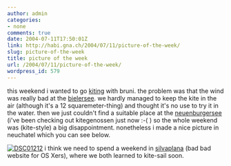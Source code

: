 ```yaml
---
author: admin
categories:
- none
comments: true
date: 2004-07-11T17:50:01Z
link: http://habi.gna.ch/2004/07/11/picture-of-the-week/
slug: picture-of-the-week
title: picture of the week
url: /2004/07/11/picture-of-the-week/
wordpress_id: 579
---
```


this weekend i wanted to go [kiting](http://kitegenossen.ch/) with bruni. the problem was that the wind was really bad at the [bielersee](http://kitegenossen.ch/spots/bieler.htm). we hardly managed to keep the kite in the air (although it's a 12 squaremeter-thing) and thought it's no use to try it in the water. then we just couldn't find a suitable place at the [neuenburgersee](http://kitegenossen.ch/spots/neuenburgersee.htm) (i've been checking out kitegenossen just now :-( ) so the whole weekend was (kite-style) a big disappointment.
nonetheless i made a nice picture in neuchatel which you can see below.

[![DSC01212](http://habi.gna.ch/blog/images/DSC01212-tm.jpg)](http://habi.gna.ch/blog/images/DSC01212.JPG)
i think we need to spend a weekend in [silvaplana](http://www.kitesailing.ch/) (bad bad website for OS Xers), where we both learned to kite-sail soon.

